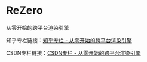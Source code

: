 # ReZero
从零开始的跨平台渲染引擎

知乎专栏链接：[知乎专栏 - 从零开始的跨平台渲染引擎](https://www.zhihu.com/column/c_1413855525607620608)

CSDN专栏链接：[CSDN专栏 - 从零开始的跨平台渲染引擎](https://blog.csdn.net/dongzhong1990/category_11312241.html)
